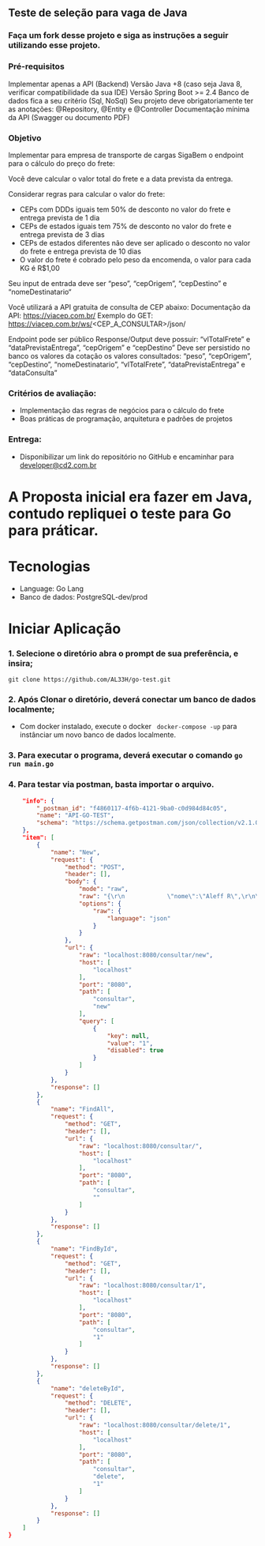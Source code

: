 ## Teste de seleção para vaga de Java

### Faça um fork desse projeto e siga as instruções a seguir utilizando esse projeto.

### Pré-requisitos

Implementar apenas a API (Backend)
Versão Java +8 (caso seja Java 8, verificar compatibilidade da sua IDE)
Versão Spring Boot >= 2.4
Banco de dados fica a seu critério (Sql, NoSql)
Seu projeto deve obrigatoriamente ter as anotações: @Repository, @Entity e @Controller
Documentação mínima da API (Swagger ou documento PDF)

### Objetivo
Implementar para empresa de transporte de cargas SigaBem o endpoint para o cálculo do preço do frete:

Você deve calcular o valor total do frete e a data prevista da entrega.

Considerar regras para calcular o valor do frete:
 * CEPs com DDDs iguais tem 50% de desconto no valor do frete e entrega prevista de 1 dia
 * CEPs de estados iguais tem 75% de desconto no valor do frete e entrega prevista de 3 dias
 * CEPs de estados diferentes não deve ser aplicado o desconto no valor do frete e entrega prevista de 10 dias
 * O valor do frete é cobrado pelo peso da encomenda, o valor para cada KG é R$1,00

Seu input de entrada deve ser “peso”, “cepOrigem”, “cepDestino” e “nomeDestinatario“

Você utilizará a API gratuita de consulta de CEP abaixo: 
Documentação da API: https://viacep.com.br/
Exemplo do GET: https://viacep.com.br/ws/<CEP_A_CONSULTAR>/json/

Endpoint pode ser público
Response/Output deve possuir: “vlTotalFrete” e “dataPrevistaEntrega”, “cepOrigem” e “cepDestino”
Deve ser persistido no banco os valores da cotação os valores consultados: “peso”, “cepOrigem”, “cepDestino”, “nomeDestinatario”, “vlTotalFrete”, “dataPrevistaEntrega” e “dataConsulta”



### Critérios de avaliação:
 * Implementação das regras de negócios para o cálculo do frete
 * Boas práticas de programação, arquitetura  e padrões de projetos

### Entrega: 
 * Disponibilizar um link do repositório no GitHub e encaminhar para developer@cd2.com.br


# A Proposta inicial era fazer em Java, contudo repliquei o teste para Go para práticar.


# Tecnologias 
- Language: Go Lang
- Banco de dados: PostgreSQL-dev/prod


# Iniciar Aplicação

### 1. Selecione o diretório abra o prompt de sua preferência, e insira;

```xsdregexp
git clone https://github.com/AL33H/go-test.git
```
### 2. Após Clonar o diretório, deverá conectar um banco de dados localmente;

- Com docker instalado, execute o docker
``` docker-compose -up``` para instânciar um novo banco de dados localmente.

### 3. Para executar o programa, deverá executar o comando ```go run main.go```

### 4. Para testar via postman, basta importar o arquivo.
```json {
	"info": {
		"_postman_id": "f4860117-4f6b-4121-9ba0-c0d984d84c05",
		"name": "API-GO-TEST",
		"schema": "https://schema.getpostman.com/json/collection/v2.1.0/collection.json"
	},
	"item": [
		{
			"name": "New",
			"request": {
				"method": "POST",
				"header": [],
				"body": {
					"mode": "raw",
					"raw": "{\r\n            \"nome\":\"Aleff R\",\r\n\t\t\t\"cepOrigem\":\"71699-310\",\r\n\t\t\t\"cepDestino\":\"71699-310\",\r\n\t\t\t\"peso\": 32.53\r\n}",
					"options": {
						"raw": {
							"language": "json"
						}
					}
				},
				"url": {
					"raw": "localhost:8080/consultar/new",
					"host": [
						"localhost"
					],
					"port": "8080",
					"path": [
						"consultar",
						"new"
					],
					"query": [
						{
							"key": null,
							"value": "1",
							"disabled": true
						}
					]
				}
			},
			"response": []
		},
		{
			"name": "FindAll",
			"request": {
				"method": "GET",
				"header": [],
				"url": {
					"raw": "localhost:8080/consultar/",
					"host": [
						"localhost"
					],
					"port": "8080",
					"path": [
						"consultar",
						""
					]
				}
			},
			"response": []
		},
		{
			"name": "FindById",
			"request": {
				"method": "GET",
				"header": [],
				"url": {
					"raw": "localhost:8080/consultar/1",
					"host": [
						"localhost"
					],
					"port": "8080",
					"path": [
						"consultar",
						"1"
					]
				}
			},
			"response": []
		},
		{
			"name": "deleteById",
			"request": {
				"method": "DELETE",
				"header": [],
				"url": {
					"raw": "localhost:8080/consultar/delete/1",
					"host": [
						"localhost"
					],
					"port": "8080",
					"path": [
						"consultar",
						"delete",
						"1"
					]
				}
			},
			"response": []
		}
	]
}
```


